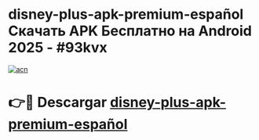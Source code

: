 # disney-plus-apk-premium-español Скачать APK Бесплатно на Android 2025 - #93kvx

[![acn](https://github.com/user-attachments/assets/0f9c940e-d8b0-45ae-aac7-cd30a18b3e1c)](https://apps.freeplayer.one?title=disney-plus-apk-premium-español&ref=9RF)

# 👉🔴 Descargar [disney-plus-apk-premium-español](https://apps.freeplayer.one?title=disney-plus-apk-premium-español&ref=9RF)